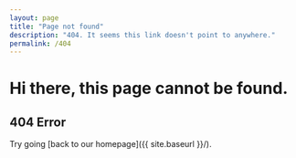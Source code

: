 ```yaml
---
layout: page
title: "Page not found"
description: "404. It seems this link doesn't point to anywhere."
permalink: /404
---
```


# Hi there, this page cannot be found.
## 404 Error

Try going [back to our homepage]({{ site.baseurl }}/).

